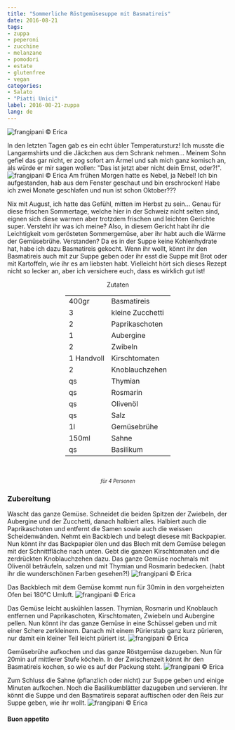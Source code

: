 ```yaml
---
title: "Sommerliche Röstgemüsesuppe mit Basmatireis"
date: 2016-08-21
tags:
- zuppa
- peperoni
- zucchine
- melanzane
- pomodori
- estate
- glutenfree
- vegan
categories:
- Salato
- "Piatti Unici"
label: 2016-08-21-zuppa
lang: de
---
```

![](../2016-08-21-zuppa-di-verdure-estive-grigliate-con-riso-basmati/header.jpg "frangipani © Erica")

In den letzten Tagen gab es ein echt übler Temperatursturz! Ich musste die Langarmshirts und die Jäckchen aus dem Schrank nehmen... Meinem Sohn gefiel das gar nicht, er zog sofort am Ärmel und sah mich ganz komisch an, als würde er mir sagen wollen: "Das ist jetzt aber nicht dein Ernst, oder?!". 
![](../2016-08-21-zuppa-di-verdure-estive-grigliate-con-riso-basmati/nebbia.jpg "frangipani © Erica")
Am frühen Morgen hatte es Nebel, ja Nebel! Ich bin aufgestanden, hab aus dem Fenster geschaut und bin erschrocken! Habe ich zwei Monate geschlafen und nun ist schon Oktober???

Nix mit August, ich hatte das Gefühl, mitten im Herbst zu sein... Genau für diese frischen Sommertage, welche hier in der Schweiz nicht selten sind, eignen sich diese warmen aber trotzdem frischen und leichten Gerichte super. Versteht ihr was ich meine? Also, in diesem Gericht habt ihr die Leichtigkeit vom gerösteten Sommergemüse, aber ihr habt auch die Wärme der Gemüsebrühe. Verstanden? Da es in der Suppe keine Kohlenhydrate hat, habe ich dazu Basmatireis gekocht. Wenn ihr wollt, könnt ihr den Basmatireis auch mit zur Suppe geben oder ihr esst die Suppe mit Brot oder mit Kartoffeln, wie ihr es am liebsten habt. Vielleicht hört sich dieses Rezept nicht so lecker an, aber ich versichere euch, dass es wirklich gut ist!

<div id="wrapper" style="text-align: center">
  <div id="yourdiv" style="display: inline-block;">
    <div class="ingredients">
      <div class="ingredients-title">Zutaten</div>
      <table>
        <tbody>
          </tr>
          <tr>
            <td>400gr</td>
            <td>Basmatireis</td>
          </tr>
          <tr>
            <td>3</td>
            <td>kleine Zucchetti</td>
          </tr>
          <tr>
            <td>2</td>
            <td>Paprikaschoten</td>
          </tr>
          <tr>
            <td>1</td>
            <td>Aubergine</td>
          </tr>      
          <tr>
            <td>2</td>
            <td>Zwibeln</td>
          </tr>
          <tr>
            <td>1 Handvoll</td>
            <td>Kirschtomaten</td>
          </tr>
          <tr>
            <td>2</td>
            <td>Knoblauchzehen</td>
          </tr>
          <tr>
            <td>qs</td>
            <td>Thymian</td>
          </tr>
          <tr>
            <td>qs</td>
            <td>Rosmarin</td>
          </tr>
          <tr>
            <td>qs</td>
            <td>Olivenöl</td>
          </tr>
          <tr>
            <td>qs</td>
            <td>Salz</td>
          </tr>
          <tr>
            <td>1l</td>
            <td>Gemüsebrühe</td>
          </tr>
          <tr>
            <td>150ml</td>
            <td>Sahne</td>
          </tr>
          <tr>
            <td>qs</td>
            <td>Basilikum</td>      
          </tr>
        </tbody>
      </table>
      <br></br>
      <i class="pull-right" style="font-size: 80%;">für 4 Personen</i>
    </div>
  </div>
</div>


<h3>
  <font color="grey">
    <i class="fa-solid fa-gears"></i>
  </font> Zubereitung
</h3>

Wascht das ganze Gemüse. Schneidet die beiden Spitzen der Zwiebeln, der Aubergine und der Zucchetti, danach halbiert alles. Halbiert auch die Paprikaschoten und entfernt die Samen sowie auch die weissen Scheidenwänden. Nehmt ein Backblech und belegt diesese mit Backpapier. Nun könnt ihr das Backpapier ölen und das Blech mit dem Gemüse belegen mit der Schnittfläche nach unten. Gebt die ganzen Kirschtomaten und die zerdrückten Knoblauchzehen dazu. Das ganze Gemüse nochmals mit Olivenöl beträufeln, salzen und mit Thymian und Rosmarin bedecken. (habt ihr die wunderschönen Farben gesehen?!)
![](../2016-08-21-zuppa-di-verdure-estive-grigliate-con-riso-basmati/verdure.jpg "frangipani © Erica")

Das Backblech mit dem Gemüse kommt nun für 30min in den vorgeheizten Ofen bei 180°C Umluft.
![](../2016-08-21-zuppa-di-verdure-estive-grigliate-con-riso-basmati/verduregrigliate.jpg "frangipani © Erica")

Das Gemüse leicht auskühlen lassen. Thymian, Rosmarin und Knoblauch entfernen und Paprikaschoten, Kirschtomaten, Zwiebeln und Aubergine pellen. Nun könnt ihr das ganze Gemüse in eine Schüssel geben und mit einer Schere zerkleinern. Danach mit einem Pürierstab ganz kurz pürieren, nur damit ein kleiner Teil leicht püriert ist.
![](../2016-08-21-zuppa-di-verdure-estive-grigliate-con-riso-basmati/verduretagliate.jpg "frangipani © Erica")

Gemüsebrühe aufkochen und das ganze Röstgemüse dazugeben. Nun für 20min auf mittlerer Stufe köcheln. In der Zwischenzeit könnt ihr den Basmatireis kochen, so wie es auf der Packung steht.
![](../2016-08-21-zuppa-di-verdure-estive-grigliate-con-riso-basmati/riso.jpg "frangipani © Erica")

Zum Schluss die Sahne (pflanzlich oder nicht) zur Suppe geben und einige Minuten aufkochen. Noch die Basilikumblätter dazugeben und servieren. Ihr könnt die Suppe und den Basmatireis separat auftischen oder den Reis zur Suppe geben, wie ihr wollt.
![](../2016-08-21-zuppa-di-verdure-estive-grigliate-con-riso-basmati/risultato.jpg "frangipani © Erica")

<h4>Buon appetito
  <font color="red">
    <i class="fa-regular fa-face-smile"></i>
  </font>
</h4>

